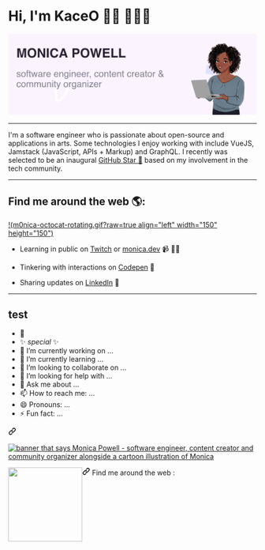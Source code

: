 #  Hi, I'm KaceO 👋🏾 👩🏾‍💻
![banner cartoon illustration](gh-header-image-cropped.png)

---
I'm a software engineer who is passionate about open-source and applications in arts.
Some technologies I enjoy working with include 
VueJS, Jamstack (JavaScript, APIs + Markup) and GraphQL. 
I recently was selected to be an inaugural [GitHub Star 🌟](https://stars.github.com/)
based on my involvement in the tech community.  

---
## Find me around the web 🌎:
[!(m0nica-octocat-rotating.gif?raw=true align="left" width="150" height="150")](https://github.com/sponsors/M0nica)

- Learning in public on [Twitch](https://www.twitch.tv/blacktechdiva) or 
[monica.dev](https://www.monica.dev) 📹 ✍🏾

- Tinkering with interactions on [Codepen](https://codepen.io/m0nica) 🏓

- Sharing updates on [LinkedIn](https://www.linkedin.com/in/monicampowell/) 💼

---
## test

- 👋
- ✨ _special_ ✨ 
- 🔭 I’m currently working on ...
- 🌱 I’m currently learning ...
- 👯 I’m looking to collaborate on ...
- 🤔 I’m looking for help with ...
- 💬 Ask me about ...
- 📫 How to reach me: ...
- 😄 Pronouns: ...
- ⚡ Fun fact: ...

<svg class="octicon octicon-link" viewBox="0 0 16 16" version="1.1" width="16" height="16" aria-hidden="true"><path fill-rule="evenodd" d="M7.775 3.275a.75.75 0 001.06 1.06l1.25-1.25a2 2 0 112.83 2.83l-2.5 2.5a2 2 0 01-2.83 0 .75.75 0 00-1.06 1.06 3.5 3.5 0 004.95 0l2.5-2.5a3.5 3.5 0 00-4.95-4.95l-1.25 1.25zm-4.69 9.64a2 2 0 010-2.83l2.5-2.5a2 2 0 012.83 0 .75.75 0 001.06-1.06 3.5 3.5 0 00-4.95 0l-2.5 2.5a3.5 3.5 0 004.95 4.95l1.25-1.25a.75.75 0 00-1.06-1.06l-1.25 1.25a2 2 0 01-2.83 0z"></path></svg></a>

<a target="_blank" rel="noopener noreferrer" href="https://raw.githubusercontent.com/M0nica/M0nica/master/gh-header-image-cropped.png"><img src="https://raw.githubusercontent.com/M0nica/M0nica/master/gh-header-image-cropped.png" 
alt="banner that says Monica Powell - software engineer, content creator and community organizer alongside a cartoon illustration of Monica" 
style="max-width:100%;"></a>

<a id="user-content-find-me-around-the-web--" class="anchor" aria-hidden="true" href="#find-me-around-the-web--">
<svg class="octicon octicon-link" viewBox="0 0 16 16" version="1.1" width="16" height="16" aria-hidden="true"><path fill-rule="evenodd" d="M7.775 3.275a.75.75 0 001.06 1.06l1.25-1.25a2 2 0 112.83 2.83l-2.5 2.5a2 2 0 01-2.83 0 .75.75 0 00-1.06 1.06 3.5 3.5 0 004.95 0l2.5-2.5a3.5 3.5 0 00-4.95-4.95l-1.25 1.25zm-4.69 9.64a2 2 0 010-2.83l2.5-2.5a2 2 0 012.83 0 .75.75 0 001.06-1.06 3.5 3.5 0 00-4.95 0l-2.5 2.5a3.5 3.5 0 004.95 4.95l1.25-1.25a.75.75 0 00-1.06-1.06l-1.25 1.25a2 2 0 01-2.83 0z"></path></svg></a>
Find me around the web <g-emoji class="g-emoji" alias="earth_americas" fallback-src="https://github.githubassets.com/images/icons/emoji/unicode/1f30e.png"></g-emoji>: 
<a href="https://github.com/sponsors/M0nica"><img align="left" width="150" height="150" src="https://github.com/M0nica/M0nica/raw/main/octomonica/m0nica-octocat-rotating.gif?raw=true" style="max-width:100%;"></a>
